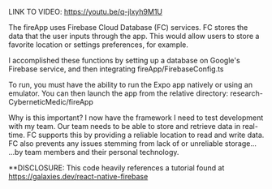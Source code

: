 
LINK TO VIDEO:  https://youtu.be/q-jlxyh9M1U

The fireApp uses Firebase Cloud Database (FC) services.
FC stores the data that the user inputs through the app.
This would allow users to store a favorite location or settings preferences, for example.

I accomplished these functions by setting up a database on Google's Firebase service,
and then integrating fireApp/FirebaseConfig.ts

To run, you must have the ability to run the Expo app natively or using an emulator.
You can then launch the app from the relative directory: research-CyberneticMedic/fireApp

Why is this important?
I now have the framework I need to test development with my team.
Our team needs to be able to store and retrieve data in real-time.
FC supports this by providing a reliable location to read and write data.
FC also prevents any issues stemming from lack of or unreliable storage...
...by team members and their personal technology.

**DISCLOSURE: This code heavily references a tutorial found at https://galaxies.dev/react-native-firebase